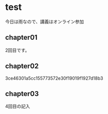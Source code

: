 
<!-- readme.md -->
# test
今日は雨なので、講義はオンライン参加
## chapter01
2回目です。
## chapter02
3ce46301a5cc155773572e30f19019f1927d18b3
## chapter03
4回目の記入